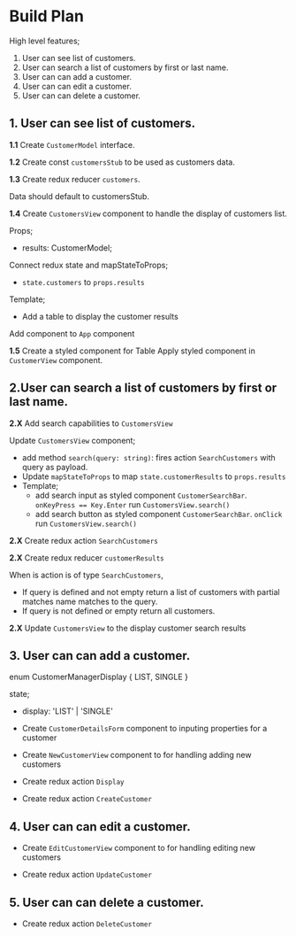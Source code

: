 # Build Plan

High level features;
1. User can see list of customers.
2. User can search a list of customers by first or last name.
3. User can can add a customer.
4. User can can edit a customer.
5. User can can delete a customer.


## 1. User can see list of customers.

**1.1** Create `CustomerModel` interface.

**1.2** Create const `customersStub` to be used as customers data.

**1.3** Create redux reducer `customers`.

Data should default to customersStub.

**1.4** Create `CustomersView` component to handle the display of customers list.

Props;
* results: CustomerModel;

Connect redux state and mapStateToProps;
* `state.customers` to `props.results`

Template;
* Add a table to display the customer results

Add component to `App` component

**1.5** Create a styled component for Table 
Apply styled component in `CustomerView` component.

## 2.User can search a list of customers by first or last name.

**2.X** Add search capabilities to `CustomersView`

Update `CustomersView` component;
* add method `search(query: string)`: fires action `SearchCustomers` with query as payload.
* Update `mapStateToProps` to map `state.customerResults` to `props.results`
* Template;
    * add search input as styled component `CustomerSearchBar`. `onKeyPress == Key.Enter` run `CustomersView.search()` 
    * add search button as styled component `CustomerSearchBar`. `onClick` run `CustomersView.search()` 

**2.X** Create redux action `SearchCustomers`

**2.X** Create redux reducer `customerResults`

When is action is of type `SearchCustomers`, 
* If query is defined and not empty return a list of customers with partial matches name matches to the query.
* If query is not defined or empty return all customers. 

**2.X** Update `CustomersView` to the display customer search results




## 3. User can can add a customer.

enum CustomerManagerDisplay { LIST, SINGLE }

state;
* display: 'LIST' | 'SINGLE'

* Create `CustomerDetailsForm` component to inputing properties for a customer

* Create `NewCustomerView` component to for handling adding new customers

* Create redux action `Display`

* Create redux action `CreateCustomer`

## 4. User can can edit a customer.

* Create `EditCustomerView` component to for handling editing new customers

* Create redux action `UpdateCustomer`

## 5. User can can delete a customer.

* Create redux action `DeleteCustomer`
